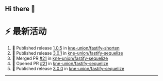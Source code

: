 ## Hi there 👋

<!--

**Here are some ideas to get you started:**

🙋‍♀️ A short introduction - what is your organization all about?
🌈 Contribution guidelines - how can the community get involved?
👩‍💻 Useful resources - where can the community find your docs? Is there anything else the community should know?
🍿 Fun facts - what does your team eat for breakfast?
🧙 Remember, you can do mighty things with the power of [Markdown](https://docs.github.com/github/writing-on-github/getting-started-with-writing-and-formatting-on-github/basic-writing-and-formatting-syntax)
-->


# ⚡ 最新活动

<!--START_SECTION:activity-->
1. 🚀 Published release [1.0.5](https://github.com/kne-union/fastify-shorten/releases/tag/1.0.5) in [kne-union/fastify-shorten](https://github.com/kne-union/fastify-shorten)
2. 🚀 Published release [3.0.1](https://github.com/kne-union/fastify-sequelize/releases/tag/3.0.1) in [kne-union/fastify-sequelize](https://github.com/kne-union/fastify-sequelize)
3. 🎉 Merged PR [#21](https://github.com/kne-union/fastify-sequelize/pull/21) in [kne-union/fastify-sequelize](https://github.com/kne-union/fastify-sequelize)
4. 💪 Opened PR [#21](https://github.com/kne-union/fastify-sequelize/pull/21) in [kne-union/fastify-sequelize](https://github.com/kne-union/fastify-sequelize)
5. 🚀 Published release [3.0.0](https://github.com/kne-union/fastify-sequelize/releases/tag/3.0.0) in [kne-union/fastify-sequelize](https://github.com/kne-union/fastify-sequelize)
<!--END_SECTION:activity-->

---
